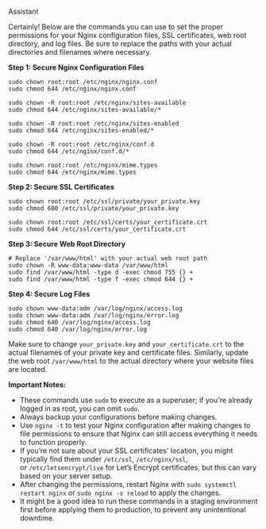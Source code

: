   
Assistant

Certainly! Below are the commands you can use to set the proper permissions for your Nginx configuration files, SSL certificates, web root directory, and log files. Be sure to replace the paths with your actual directories and filenames where necessary.

**Step 1: Secure Nginx Configuration Files**

```
sudo chown root:root /etc/nginx/nginx.conf
sudo chmod 644 /etc/nginx/nginx.conf

sudo chown -R root:root /etc/nginx/sites-available
sudo chmod 644 /etc/nginx/sites-available/*

sudo chown -R root:root /etc/nginx/sites-enabled
sudo chmod 644 /etc/nginx/sites-enabled/*

sudo chown -R root:root /etc/nginx/conf.d
sudo chmod 644 /etc/nginx/conf.d/*

sudo chown root:root /etc/nginx/mime.types
sudo chmod 644 /etc/nginx/mime.types
```

**Step 2: Secure SSL Certificates**

```
sudo chown root:root /etc/ssl/private/your_private.key
sudo chmod 600 /etc/ssl/private/your_private.key

sudo chown root:root /etc/ssl/certs/your_certificate.crt
sudo chmod 644 /etc/ssl/certs/your_certificate.crt
```

**Step 3: Secure Web Root Directory**

```
# Replace '/var/www/html' with your actual web root path
sudo chown -R www-data:www-data /var/www/html
sudo find /var/www/html -type d -exec chmod 755 {} +
sudo find /var/www/html -type f -exec chmod 644 {} +
```

**Step 4: Secure Log Files**

```
sudo chown www-data:adm /var/log/nginx/access.log
sudo chown www-data:adm /var/log/nginx/error.log
sudo chmod 640 /var/log/nginx/access.log
sudo chmod 640 /var/log/nginx/error.log
```

Make sure to change `your_private.key` and `your_certificate.crt` to the actual filenames of your private key and certificate files. Similarly, update the web root `/var/www/html` to the actual directory where your website files are located.

**Important Notes:**

- These commands use `sudo` to execute as a superuser; if you're already logged in as root, you can omit `sudo`.
- Always backup your configurations before making changes.
- Use `nginx -t` to test your Nginx configuration after making changes to file permissions to ensure that Nginx can still access everything it needs to function properly.
- If you’re not sure about your SSL certificates' location, you might typically find them under `/etc/ssl`, `/etc/nginx/ssl`, or `/etc/letsencrypt/live` for Let’s Encrypt certificates, but this can vary based on your server setup.
- After changing the permissions, restart Nginx with `sudo systemctl restart nginx` or `sudo nginx -s reload` to apply the changes.
- It might be a good idea to run these commands in a staging environment first before applying them to production, to prevent any unintentional downtime.